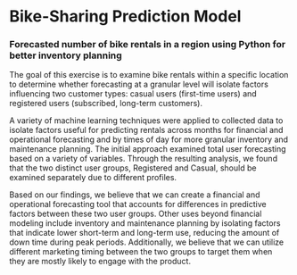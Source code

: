 # Bike-Sharing Prediction Model
### Forecasted number of bike rentals in a region using Python for better inventory planning

The goal of this exercise is to examine bike rentals within a specific location to determine whether forecasting at a granular level will isolate factors influencing two customer types: casual users (first-time users) and registered users (subscribed, long-term customers).

A variety of machine learning techniques were applied to collected data to isolate factors useful for predicting rentals across months for financial and operational forecasting and by times of day for more granular inventory and maintenance planning. The initial approach examined total user forecasting based on a variety of variables. Through the resulting analysis, we found that the two distinct user groups, Registered and Casual, should be examined separately due to different profiles.

Based on our findings, we believe that we can create a financial and operational forecasting tool that accounts for differences in predictive factors between these two user groups. Other uses beyond financial modeling include inventory and maintenance planning by isolating factors that indicate lower short-term and long-term use, reducing the amount of down time during peak periods. Additionally, we believe that we can utilize different marketing timing between the two groups to target them when they are mostly likely to engage with the product.
